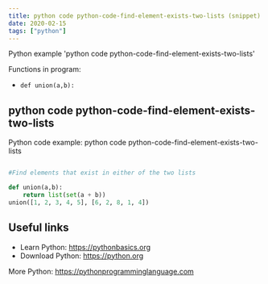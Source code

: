 ```yaml
---
title: python code python-code-find-element-exists-two-lists (snippet)
date: 2020-02-15
tags: ["python"]
---
```

Python example 'python code python-code-find-element-exists-two-lists'

Functions in program: 
* `def union(a,b):`

## python code python-code-find-element-exists-two-lists

Python code example: python code python-code-find-element-exists-two-lists

```python

#Find elements that exist in either of the two lists

def union(a,b):
    return list(set(a + b))
union([1, 2, 3, 4, 5], [6, 2, 8, 1, 4])


```

## Useful links

- Learn Python: https://pythonbasics.org
- Download Python: https://python.org

More Python: https://pythonprogramminglanguage.com
